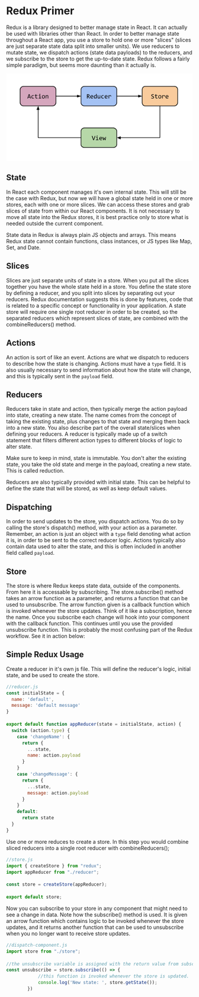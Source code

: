 # Redux Primer
Redux is a library designed to better manage state in React. It can actually be used with libraries other than React. In order to better manage state throughout a React app, you use a store to hold one or more "slices" (slices are just separate state data split into smaller units). We use reducers to mutate state, we dispatch actions (state data payloads) to the reducers, and we subscribe to the store to get the up-to-date state. Redux follows a fairly simple paradigm, but seems more daunting than it actually is.

![redux workflow](https://raw.githubusercontent.com/LiquidPlummer/ReactCrashCourseLessonPlan/main/images/redux-flow.png)


## State
In React each component manages it's own internal state. This will still be the case with Redux, but now we will have a global state held in one or more stores, each with one or more slices. We can access these stores and grab slices of state from within our React components. It is not necessary to move all state into the Redux stores, it is best practice only to store what is needed outside the current component.  
  
State data in Redux is always plain JS objects and arrays. This means Redux state cannot contain functions, class instances, or JS types like Map, Set, and Date.
  
## Slices
Slices are just separate units of state in a store. When you put all the slices together you have the whole state held in a store. You define the state store by defining a reducer, and you split into slices by separating out your reducers. Redux documentation suggests this is done by features, code that is related to a specific concept or functionality in your application. A state store will require one single root reducer in order to be created, so the separated reducers which represent slices of state, are combined with the combineReducers() method.  
  
## Actions
An action is sort of like an event. Actions are what we dispatch to reducers to describe how the state is changing. Actions must have a `type` field. It is also usually necessary to send information about how the state will change, and this is typically sent in the `payload` field.  
  
## Reducers
Reducers take in state and action, then typically merge the action payload into state, creating a new state. The name comes from the concept of taking the existing state, plus changes to that state and merging them back into a new state. You also describe part of the overall state/slices when defining your reducers. A reducer is typically made up of a switch statement that filters different action types to different blocks of logic to alter state.
  
Make sure to keep in mind, state is immutable. You don't alter the existing state, you take the old state and merge in the payload, creating a new state. This is called reduction.  
  
Reducers are also typically provided with initial state. This can be helpful to define the state that will be stored, as well as keep default values.  
  
## Dispatching
In order to send updates to the store, you dispatch actions. You do so by calling the store's dispatch() method, with your action as a parameter. Remember, an action is just an object with a `type` field denoting what action it is, in order to be sent to the correct reducer logic. Actions typically also contain data used to alter the state, and this is often included in another field called `payload`.  
  
## Store
The store is where Redux keeps state data, outside of the components. From here it is accessable by subscribing. The store.subscribe() method takes an arrow function as a parameter, and returns a function that can be used to unsubscribe. The arrow function given is a callback function which is invoked whenever the store updates. Think of it like a subscription, hence the name. Once you subscribe each change will hook into your component with the callback function. This continues until you use the provided unsubscribe function. This is probably the most confusing part of the Redux workflow. See it in action below:


## Simple Redux Usage
Create a reducer in it's own js file. This will define the reducer's logic, initial state, and be used to create the store.
```javascript
//reducer.js
const initialState = {
  name: 'default',
  message: 'default message'
}

export default function appReducer(state = initialState, action) {
  switch (action.type) {
    case 'changeName': {
      return {
        ...state,
        name: action.payload
      }
    }
    case 'changeMessage': {
      return {
        ...state,
        message: action.payload
      }
    }
    default:
      return state
  }
}

```
  
  
Use one or more reduces to create a store. In this step you would combine sliced reducers into a single root reducer with combineReducers();
```javascript
//store.js
import { createStore } from "redux";
import appReducer from "./reducer";

const store = createStore(appReducer);

export default store;
```
  
  
Now you can subscribe to your store in any component that might need to see a change in data. Note how the subscribe() method is used. It is given an arrow function which contains logic to be invoked whenever the store updates, and it returns another function that can be used to unsubscribe when you no longer want to receive store updates.
```javascript
//dispatch-component.js
import store from "./store";

//the unsubscribe variable is assigned with the return value from subscribe() which is a funciton that can be used to unsubscribe.
const unsubscribe = store.subscribe(() => {
            //this function is invoked whenever the store is updated.
            console.log('New state: ', store.getState());
        })
```


